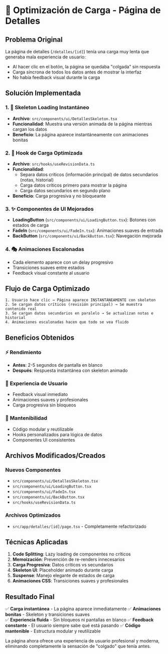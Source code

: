 # 🚀 Optimización de Carga - Página de Detalles

## Problema Original
La página de detalles (`/detalles/[id]`) tenía una carga muy lenta que generaba mala experiencia de usuario:
- Al hacer clic en el botón, la página se quedaba "colgada" sin respuesta
- Carga síncrona de todos los datos antes de mostrar la interfaz
- No había feedback visual durante la carga

## Solución Implementada

### 1. 🎨 **Skeleton Loading Instantáneo**
- **Archivo**: `src/components/ui/DetallesSkeleton.tsx`
- **Funcionalidad**: Muestra una versión animada de la página mientras cargan los datos
- **Beneficio**: La página aparece instantáneamente con animaciones bonitas

### 2. 🔄 **Hook de Carga Optimizada**
- **Archivo**: `src/hooks/useRevisionData.ts`
- **Funcionalidad**: 
  - Separa datos críticos (información principal) de datos secundarios (notas, historial)
  - Carga datos críticos primero para mostrar la página
  - Carga datos secundarios en segundo plano
- **Beneficio**: Carga progresiva y no bloqueante

### 3. ✨ **Componentes de UI Mejorados**
- **LoadingButton** (`src/components/ui/LoadingButton.tsx`): Botones con estados de carga
- **FadeIn** (`src/components/ui/FadeIn.tsx`): Animaciones suaves de entrada
- **BackButton** (`src/components/ui/BackButton.tsx`): Navegación mejorada

### 4. 🎭 **Animaciones Escalonadas**
- Cada elemento aparece con un delay progresivo
- Transiciones suaves entre estados
- Feedback visual constante al usuario

## Flujo de Carga Optimizado

```
1. Usuario hace clic → Página aparece INSTANTÁNEAMENTE con skeleton
2. Se cargan datos críticos (revisión principal) → Se muestra contenido real
3. Se cargan datos secundarios en paralelo → Se actualizan notas e historial
4. Animaciones escalonadas hacen que todo se vea fluido
```

## Beneficios Obtenidos

### ⚡ **Rendimiento**
- **Antes**: 2-5 segundos de pantalla en blanco
- **Después**: Respuesta instantánea con skeleton animado

### 🎨 **Experiencia de Usuario**
- Feedback visual inmediato
- Animaciones suaves y profesionales
- Carga progresiva sin bloqueos

### 🔧 **Mantenibilidad**
- Código modular y reutilizable
- Hooks personalizados para lógica de datos
- Componentes UI consistentes

## Archivos Modificados/Creados

### Nuevos Componentes
- `src/components/ui/DetallesSkeleton.tsx`
- `src/components/ui/LoadingButton.tsx`
- `src/components/ui/FadeIn.tsx`
- `src/components/ui/BackButton.tsx`
- `src/hooks/useRevisionData.ts`

### Archivos Optimizados
- `src/app/detalles/[id]/page.tsx` - Completamente refactorizado

## Técnicas Aplicadas

1. **Code Splitting**: Lazy loading de componentes no críticos
2. **Memoización**: Prevención de re-renders innecesarios
3. **Carga Progresiva**: Datos críticos vs secundarios
4. **Skeleton UI**: Placeholder animado durante carga
5. **Suspense**: Manejo elegante de estados de carga
6. **Animaciones CSS**: Transiciones suaves y profesionales

## Resultado Final

✅ **Carga instantánea** - La página aparece inmediatamente
✅ **Animaciones bonitas** - Skeleton y transiciones suaves  
✅ **Experiencia fluida** - Sin bloqueos ni pantallas en blanco
✅ **Feedback constante** - El usuario siempre sabe qué está pasando
✅ **Código mantenible** - Estructura modular y reutilizable

La página ahora ofrece una experiencia de usuario profesional y moderna, eliminando completamente la sensación de "colgado" que tenía antes.